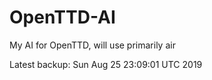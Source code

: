 # OpenTTD-AI
My AI for OpenTTD, will use primarily air

Latest backup: Sun Aug 25 23:09:01 UTC 2019

